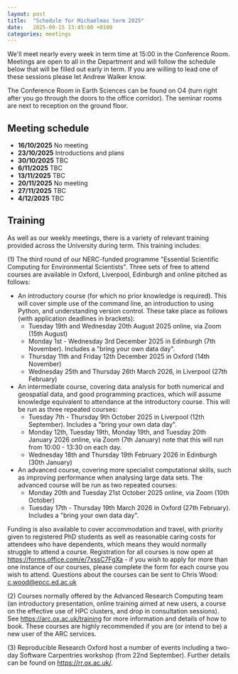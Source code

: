 ```yaml
---
layout: post
title:  "Schedule for Michaelmas term 2025"
date:   2025-09-15 13:45:00 +0100
categories: meetings
---
```

We'll meet nearly every week in term time at 15:00 in the Conference 
Room.  Meetings are open to all in the Department and will follow the schedule 
below that will be filled out early in term. If you are willing to lead one of these
sessions please let Andrew Walker know.

The Conference Room in Earth Sciences can be found on O4 (turn right after
you go through the doors to the office corridor). The seminar rooms are next
to reception on the ground floor.

## Meeting schedule

* **16/10/2025** No meeting
* **23/10/2025** Introductions and plans
* **30/10/2025** TBC
* **6/11/2025** TBC
* **13/11/2025** TBC
* **20/11/2025** No meeting
* **27/11/2025** TBC
* **4/12/2025** TBC

## Training 

As well as our weekly meetings, there is a variety of relevant training provided
across the University during term. This training includes:

(1) The third round of our NERC-funded programme "Essential Scientific Computing for Environmental 
Scientists". Three sets of free to attend courses are available in Oxford, Liverpool, Edinburgh
and online pitched as follows:

* An introductory course (for which no prior knowledge is required). This will cover simple use of the command line, an introduction to using Python, and understanding version control. These take place as follows (with application deadlines in brackets):
  * Tuesday 19th and Wednesday 20th August 2025 online, via Zoom (15th August)
  * Monday 1st - Wednesday 3rd December 2025 in Edinburgh (7th November). Includes a "bring your own data day".
  * Thursday 11th and Friday 12th December 2025 in Oxford (14th November)
  * Wednesday 25th and Thursday 26th March 2026, in Liverpool (27th February)
* An intermediate course, covering data analysis for both numerical and geospatial data, and good programming practices, which will assume knowledge equivalent to attendance at the introductory course. This will be run as three repeated courses:
  * Tuesday 7th - Thursday 9th October 2025 in Liverpool (12th September). Includes a "bring your own data day".
  * Monday 12th, Tuesday 19th, Monday 19th, and Tuesday 20th January 2026 online, via Zoom (7th January) note that this will run from 10:00 - 13:30 on each day.
  * Wednesday 18th and Thursday 19th February 2026 in Edinburgh (30th January)
* An advanced course, covering more specialist computational skills, such as improving performance when analysing large data sets. The advanced course will be run as two repeated courses:
  *  Monday 20th and Tuesday 21st October 2025 online, via Zoom (10th October)
  * Tuesday 17th - Thursday 19th March 2026 in Oxford (27th February). Includes a "bring your own data day".

Funding is also available to cover accommodation and travel, with priority given to registered PhD 
students as well as reasonable caring costs for attendees who have dependents, which means they would 
normally struggle to attend a course. Registration for all courses is now open 
at https://forms.office.com/e/7xssC7FgXa - if you wish to apply for more than one instance of our courses, 
please complete the form for each course you wish to attend. Questions about the courses can be sent to 
Chris Wood: c.wood@epcc.ed.ac.uk


(2) Courses normally offered by the Advanced Research Computing team (an introductory 
presentation, online training aimed at new users,
a course on the effective use of HPC clusters, and drop in consultation sessions). 
See https://arc.ox.ac.uk/training
for more information and details of how to book. These courses are highly recommended 
if you are (or intend to be) a new user of the ARC services.


(3) Reproducible Research Oxford host a number of events including a two-day Software 
Carpentries workshop (from 22nd September). Further details can be
found on https://rr.ox.ac.uk/.

